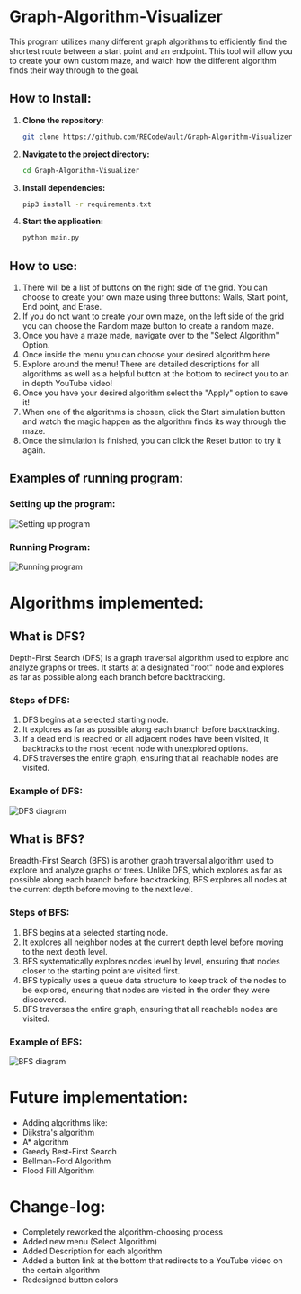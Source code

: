﻿# Graph-Algorithm-Visualizer

This program utilizes many different graph algorithms to efficiently find the shortest route between a start point and an endpoint. This tool will allow you to create your own custom maze, and watch how the different algorithm finds their way through to the goal.

## How to Install:

1. **Clone the repository:**
    ```bash
    git clone https://github.com/RECodeVault/Graph-Algorithm-Visualizer.git
    ```

2. **Navigate to the project directory:**
    ```bash
    cd Graph-Algorithm-Visualizer
    ```
    
3. **Install dependencies:**
    ```bash
    pip3 install -r requirements.txt
    ```

4. **Start the application:**
    ```bash
    python main.py
    ```

## How to use:
1. There will be a list of buttons on the right side of the grid. You can choose to create your own maze using three buttons: Walls, Start point, End point, and Erase.
2. If you do not want to create your own maze, on the left side of the grid you can choose the Random maze button to create a random maze.
3. Once you have a maze made, navigate over to the "Select Algorithm" Option.
4. Once inside the menu you can choose your desired algorithm here 
5. Explore around the menu! There are detailed descriptions for all algorithms as well as a helpful button at the bottom to redirect you to an in depth YouTube video!
6. Once you have your desired algorithm select the "Apply" option to save it!
7. When one of the algorithms is chosen, click the Start simulation button and watch the magic happen as the algorithm finds its way through the maze.
8. Once the simulation is finished, you can click the Reset button to try it again.

## Examples of running program:

### Setting up the program:
![Setting up program](https://media.giphy.com/media/v1.Y2lkPTc5MGI3NjExNGljY3M2MXd2ZmRod3ptbmg5ZHNidml6MGVyZDAzdHYxdXJxcDY4NCZlcD12MV9pbnRlcm5hbF9naWZfYnlfaWQmY3Q9Zw/p4Z6LCj6K1KDSmy4Gg/giphy.gif)

### Running Program:
![Running program](https://media.giphy.com/media/v1.Y2lkPTc5MGI3NjExZnF4cDQweng2MzFya2F3eHhnMWJqNndzNjE4aGkzOXlqaXJidTYwbCZlcD12MV9pbnRlcm5hbF9naWZfYnlfaWQmY3Q9Zw/ZrpcB8eh58RVrP52UO/giphy.gif)

# Algorithms implemented:

## What is DFS?

Depth-First Search (DFS) is a graph traversal algorithm used to explore and analyze graphs or trees. It starts at a designated "root" node and explores as far as possible along each branch before backtracking.

### Steps of DFS:

1. DFS begins at a selected starting node.
2. It explores as far as possible along each branch before backtracking.
3. If a dead end is reached or all adjacent nodes have been visited, it backtracks to the most recent node with unexplored options.
4. DFS traverses the entire graph, ensuring that all reachable nodes are visited.

### Example of DFS:
![DFS diagram](https://www.interviewbit.com/blog/wp-content/uploads/2021/12/DFS-Algorithm-800x620.png)


## What is BFS?

Breadth-First Search (BFS) is another graph traversal algorithm used to explore and analyze graphs or trees. Unlike DFS, which explores as far as possible along each branch before backtracking, BFS explores all nodes at the current depth before moving to the next level.

### Steps of BFS:

1. BFS begins at a selected starting node.
2. It explores all neighbor nodes at the current depth level before moving to the next depth level.
3. BFS systematically explores nodes level by level, ensuring that nodes closer to the starting point are visited first.
4. BFS typically uses a queue data structure to keep track of the nodes to be explored, ensuring that nodes are visited in the order they were discovered.
5. BFS traverses the entire graph, ensuring that all reachable nodes are visited.

### Example of BFS:
![BFS diagram](https://cdn.hackr.io/uploads/posts/attachments/41Y3Tl3kaPqGDVBPKFjJ1dYYrA33iss48iMklm7h.png)

# Future implementation:

- Adding algorithms like:
- Dijkstra's algorithm
- A* algorithm
- Greedy Best-First Search
- Bellman-Ford Algorithm
- Flood Fill Algorithm

# Change-log:

- Completely reworked the algorithm-choosing process
- Added new menu (Select Algorithm)
- Added Description for each algorithm
- Added a button link at the bottom that redirects to a YouTube video on the certain algorithm
- Redesigned button colors
